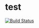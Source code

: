 # test

[![Build Status](https://travis-ci.com/linuxxiaoyu/test.svg?branch=master)](https://travis-ci.com/linuxxiaoyu/test)
